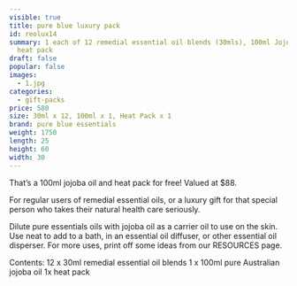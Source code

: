 ```yaml
---
visible: true
title: pure blue luxury pack
id: reolux14
summary: 1 each of 12 remedial essential oil blends (30mls), 100ml Jojoba oil, 1
  heat pack
draft: false
popular: false
images:
  - 1.jpg
categories:
  - gift-packs
price: 580
size: 30ml x 12, 100ml x 1, Heat Pack x 1
brand: pure blue essentials
weight: 1750
length: 25
height: 60
width: 30
---
```

That’s a 100ml jojoba oil and heat pack for free!  Valued at $88.

For regular users of remedial essential oils, or a luxury gift for that special person who takes their natural health care seriously.

Dilute pure essentials oils with jojoba oil as a carrier oil to use on the skin.
Use neat to add to a bath, in an essential oil diffuser, or other essential oil disperser.
For more uses, print off some ideas from our RESOURCES page.

Contents:
12 x 30ml remedial essential oil blends
1 x 100ml pure Australian jojoba oil
1x heat pack